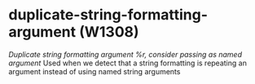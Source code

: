 # duplicate-string-formatting-argument (W1308)
*Duplicate string formatting argument %r, consider passing as named
argument* Used when we detect that a string formatting is repeating an
argument instead of using named string arguments


